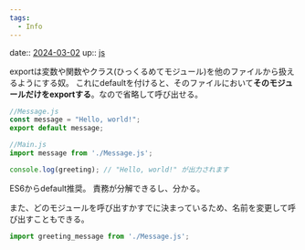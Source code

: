 ```yaml
---
tags:
  - Info
---
```


date:: [2024-03-02](/Daily_Note/2024-03-02.md)
up:: [js](../Bar/Program/JavaScript%20and%20TypeScript.md)

exportは変数や関数やクラス(ひっくるめてモジュール)を他のファイルから扱えるようにする奴。
これにdefaultを付けると、そのファイルにおいて**そのモジュールだけをexportする**。なので省略して呼び出せる。

```js
//Message.js
const message = "Hello, world!";
export default message;

//Main.js
import message from './Message.js';

console.log(greeting); // "Hello, world!" が出力されます
```

ES6からdefault推奨。
責務が分解できるし、分かる。

また、どのモジュールを呼び出すかすでに決まっているため、名前を変更して呼び出すこともできる。

```js
import greeting_message from './Message.js';
```
